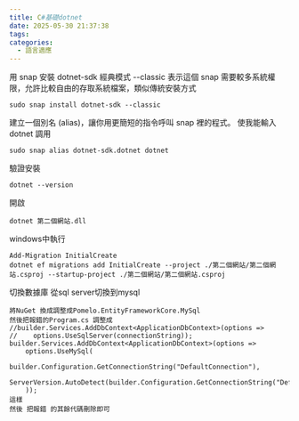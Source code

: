 ```yaml
---
title: C#基礎dotnet
date: 2025-05-30 21:37:38
tags:
categories:
  - 語言適應
---
```



用 snap 安裝 dotnet-sdk 
經典模式 --classic
表示這個 snap 需要較多系統權限，允許比較自由的存取系統檔案，類似傳統安裝方式

    sudo snap install dotnet-sdk --classic

建立一個別名 (alias)，讓你用更簡短的指令呼叫 snap 裡的程式。
使我能輸入dotnet 調用

    sudo snap alias dotnet-sdk.dotnet dotnet

驗證安裝

    dotnet --version

開啟

    dotnet 第二個網站.dll

windows中執行


    Add-Migration InitialCreate
    dotnet ef migrations add InitialCreate --project ./第二個網站/第二個網站.csproj --startup-project ./第二個網站/第二個網站.csproj


切換數據庫 從sql server切換到mysql

    將NuGet 換成調整成Pomelo.EntityFrameworkCore.MySql
    然後把報錯的Program.cs 調整成
    //builder.Services.AddDbContext<ApplicationDbContext>(options =>
    //    options.UseSqlServer(connectionString));
    builder.Services.AddDbContext<ApplicationDbContext>(options =>
        options.UseMySql(
            builder.Configuration.GetConnectionString("DefaultConnection"),
            ServerVersion.AutoDetect(builder.Configuration.GetConnectionString("DefaultConnection"))
        ));
    這樣
    然後 把報錯 的其餘代碼刪除即可

